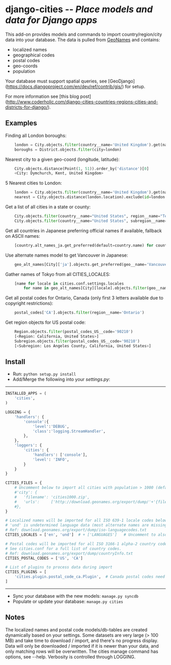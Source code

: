  django-cities -- *Place models and data for Django apps*
=========================================================

This add-on provides models and commands to import country/region/city data into your database.
The data is pulled from [GeoNames](http://www.geonames.org/) and contains:

  - localized names
  - geographical codes
  - postal codes
  - geo-coords
  - population

Your database must support spatial queries, see [GeoDjango]
(https://docs.djangoproject.com/en/dev/ref/contrib/gis/) for setup.

For more information see [this blog post]
(http://www.coderholic.com/django-cities-countries-regions-cities-and-districts-for-django/).


 Examples
--------------------------
Finding all London boroughs:

```python
    london = City.objects.filter(country__name='United Kingdom').get(name='London')
    boroughs = District.objects.filter(city=london)
```

Nearest city to a given geo-coord (longitude, latitude):

```python
    City.objects.distance(Point(1, 51)).order_by('distance')[0]
    <City: Dymchurch, Kent, United Kingdom>
```

5 Nearest cities to London:

```python
    london = City.objects.filter(country__name='United Kingdom').get(name='London')
    nearest = City.objects.distance(london.location).exclude(id=london.id).order_by('distance')[:5]
```

Get a list of all cities in a state or county:

```python
    City.objects.filter(country__name="United States", region__name="Texas")
    City.objects.filter(country__name="United States", subregion__name="Orange County")
```

Get all countries in Japanese preferring official names if available, fallback on ASCII names:

```python
    [country.alt_names_ja.get_preferred(default=country.name) for country in Country.objects.all()]
```

Use alternate names model to get Vancouver in Japanese:

```python
    geo_alt_names[City]['ja'].objects.get_preferred(geo__name='Vancouver', default='Vancouver')
```

Gather names of Tokyo from all CITIES_LOCALES:

```python
    [name for locale in cities.conf.settings.locales
        for name in geo_alt_names[City][locale].objects.filter(geo__name='Tokyo')]
```

Get all postal codes for Ontario, Canada (only first 3 letters available due to copyright restrictions):

```python
    postal_codes['CA'].objects.filter(region__name='Ontario')
```

Get region objects for US postal code:

```python
    Region.objects.filter(postal_codes_US__code='90210')
    [<Region: California, United States>]
    Subregion.objects.filter(postal_codes_US__code='90210')
    [<Subregion: Los Angeles County, California, United States>]
```

 Install
--------------------------
- Run: `python setup.py install`
- Add/Merge the following into your *settings.py*:

-----------------------------------------------------------
```python
INSTALLED_APPS = (
    'cities',
)

LOGGING = {
    'handlers': {
        'console':{
            'level':'DEBUG',
            'class':'logging.StreamHandler',
        },
    },
    'loggers': {
        'cities': {
            'handlers': ['console'],
            'level': 'INFO',
        }
    }
}

CITIES_FILES = {
    # Uncomment below to import all cities with population > 1000 (default is > 5000)
    #'city': {
    #   'filename': 'cities1000.zip',
    #   'urls':     ['http://download.geonames.org/export/dump/'+'{filename}']
    #},
}

# Localized names will be imported for all ISO 639-1 locale codes below.
# 'und' is undetermined language data (most alternate names are missing a lang tag).
# Ref: download.geonames.org/export/dump/iso-languagecodes.txt
CITIES_LOCALES = ['en', 'und']  # + ['LANGUAGES']   # Uncomment to also include languages from your settings

# Postal codes will be imported for all ISO 3166-1 alpha-2 country codes below.
# See cities.conf for a full list of country codes.
# Ref: download.geonames.org/export/dump/countryInfo.txt
CITIES_POSTAL_CODES = ['US', 'CA']

# List of plugins to process data during import
CITIES_PLUGINS = [
    'cities.plugin.postal_code_ca.Plugin',  # Canada postal codes need region codes remapped to match geonames
]
```
-----------------------------------------------------------

- Sync your database with the new models: `manage.py syncdb`
- Populate or update your database: `manage.py cities`


 Notes
--------------------------
The localized names and postal code models/db-tables are created dynamically based on your settings.
Some datasets are very large (> 100 MB) and take time to download / import, and there's no progress display.
Data will only be downloaded / imported if it is newer than your data, and only matching rows will be overwritten.
The cities manage command has options, see --help.  Verbosity is controlled through LOGGING.
